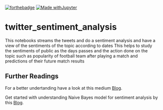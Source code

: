   
[![forthebadge](https://forthebadge.com/images/badges/built-with-love.svg)](https://harshkhandelwal1552.github.io/) [![Made withJupyter](https://img.shields.io/badge/Made%20with-Jupyter-orange?style=for-the-badge&logo=Jupyter)](https://jupyter.org/try)

# twitter_sentiment_analysis
This notebooks streams the tweets and do a sentiment analysis and have a view of the sentiments of the topic according to dates 
This helps to study the sentiments of public as the days passes and the action done on the topic such as popularity of football team after playing a match and predictions of their future match results

## Further Readings
For a better undertanding have a look at this medium [Blog](https://h2knitt.medium.com/using-twitter-api-for-tweets-sentiment-analysis-590c97ce52d8).<br />

Get started with understanding Naive Bayes model for sentiment analysis by this [Blog](https://towardsdatascience.com/sentiment-analysis-of-a-tweet-with-naive-bayes-ff9bdb2949c7).
